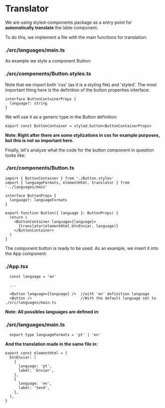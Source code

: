 # Translator

We are using styled-components package as a entry point for **automatically translate** the lable component.

To do this, we implement a file with the main functions for translation:

### ./src/languages/main.ts

As example we style a component Button:

### ./src/components/Button.styles.ts

Note that we import both 'css' (as it is a styling file) and 'styled'.
The most important thing here is the definition of the button properties interface:

```
interface ButtonContainerProps {
  language?: string
}
```

We will use it as a generic type in the Button definition:

```
export const ButtonContainer = styled.button<ButtonContainerProps>
```

**Note: Right after there are some stylizations in css for example purposes, but this is not so important here.**

Finally, let's analyze what the code for the button component in question looks like:

### ./src/components/Button.ts

```
import { ButtonContainer } from './Button.styles'
import { languageFormats, elementHtml, translator } from '../languages/main'

interface ButtonProps {
  language?: languageFormats
}

export function Button({ language }: ButtonProps) {
  return (
    <ButtonContainer language={language}>
      {translator(elementHtml.btnEnviar, language)}
    </ButtonContainer>
  )
}
```

The component button is ready to be used. As an example, we insert it into the App component:

### ./App.tsx

```
  const language = 'en'

  ...

  <Button language={language} />  //with 'en' definition language
  <Button />                      //With the default language set to ./src/languages/main.ts
```

**Note: All possibles languages ​​are defined in:**

 ### ./src/languages/main.ts

```
  export type languageFormats = 'pt' | 'en'

```

**And the translation made in the same file in:**

````
export const elementHtml = {
  btnEnviar: [
    {
      language: 'pt',
      label: 'Enviar',
    },
    {
      language: 'en',
      label: 'Send',
    },
  ],
}
````